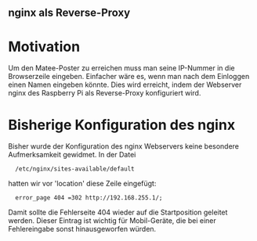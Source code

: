 ## nginx als Reverse-Proxy
# Motivation
Um den Matee-Poster zu erreichen muss man seine IP-Nummer in die Browserzeile eingeben.
Einfacher wäre es, wenn man nach dem Einloggen einen Namen eingeben könnte. Dies wird
erreicht, indem der Webserver nginx des Raspberry Pi als Reverse-Proxy konfiguriert wird.
# Bisherige Konfiguration des nginx
Bisher wurde der Konfiguration des nginx Webservers keine besondere Aufmerksamkeit
gewidmet. In der Datei 

      /etc/nginx/sites-available/default 

hatten wir vor 'location' diese Zeile eingefügt:

      error_page 404 =302 http://192.168.255.1/;

Damit sollte die  Fehlerseite 404 wieder auf die Startposition geleitet werden. Dieser 
Eintrag ist wichtig für Mobil-Geräte, die bei einer Fehlereingabe sonst hinausgeworfen würden.



